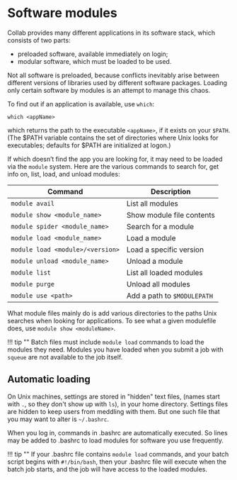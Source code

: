 # Software modules

Collab provides many different applications in its software stack,
which consists of two parts:

- preloaded software, available immediately on login;
- modular software, which must be loaded to be used.

Not all software is preloaded,
because conflicts inevitably arise 
between different versions of libraries
used by different software packages.
Loading only certain software by modules
is an attempt to manage this chaos.

To find out if an application is available, use `which`:
```
which <appName>
```
which returns the path to the executable `<appName>`,
if it exists on your `$PATH`.
(The $PATH variable contains the set of directories
where Unix looks for executables;
defaults for $PATH are initialized at logon.)

If which doesn’t find the app you are looking for,
it may need to be loaded via the `module` system.
Here are the various commands to search for,
get info on, list, load, and unload modules:

| Command | Description |
| ---- | ---- |
| `module avail` | List all modules |
| `module show <module_name>` | Show module file contents |
| `module spider <module_name>` | Search for a module |
| `module load <module_name>` | Load a module |
| `module load <module>/<version>` | Load a specific version |
| `module unload <module_name>` | Unload a module |
| `module list` | List all loaded modules |
| `module purge` | Unload all modules |
| `module use <path>` | Add a path to `$MODULEPATH` |


What module files mainly do is add various directories 
to the paths Unix searches when looking for applications.
To see what a given modulefile does, use `module show <moduleName>`.

!!! tip ""
     Batch files must include `module load` commands
     to load the modules they need.
     Modules you have loaded when you submit a job with `squeue`
     are not available to the job itself.

## Automatic loading

On Unix machines, settings are stored in "hidden" text files, 
(names start with `.`, so they don't show up with `ls`),
in your home directory.
Settings files are hidden to keep users from meddling with them.
But one such file that you may want to alter is `~/.bashrc`.

When you log in, commands in .bashrc are automatically executed.
So lines may be added to .bashrc to load modules
for software you use frequently.

!!! tip "" 
     If your .bashrc file contains `module load` commands,
     and your batch script begins with `#!/bin/bash`,
     then your .bashrc file will execute when the batch job starts,
     and the job will have access to the loaded modules.

